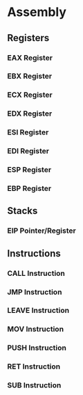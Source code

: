 
# Assembly


## Registers

### EAX Register
### EBX Register
### ECX Register
### EDX Register

### ESI Register
### EDI Register
### ESP Register
### EBP Register


## Stacks

### EIP Pointer/Register


## Instructions

### CALL Instruction

### JMP Instruction

### LEAVE Instruction

### MOV Instruction

### PUSH Instruction

### RET Instruction

### SUB Instruction

